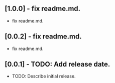 

## [1.0.0] - fix readme.md.

* fix readme.md.


## [0.0.2] - fix readme.md.

* fix readme.md.

## [0.0.1] - TODO: Add release date.

* TODO: Describe initial release.